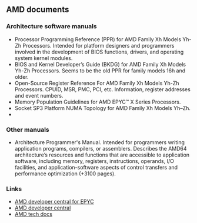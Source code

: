 ## AMD documents

### Architecture software manuals

- Processor Programming Reference (PPR) for AMD Family Xh Models Yh-Zh Processors. Intended for platform designers and programmers involved in the development of BIOS functions, drivers, and operating system kernel modules.
- BIOS and Kernel Developer’s Guide (BKDG) for AMD Family Xh Models Yh-Zh Processors. Seems to be the old PPR for family models 16h and older.
- Open-Source Register Reference For AMD Family Xh Models Yh-Zh Processors. CPUID, MSR, PMC, PCI, etc. Information, register addresses and event numbers.
- Memory Population Guidelines for AMD EPYC™ X Series Processors.
- Socket SP3 Platform NUMA Topology for AMD Family Xh Models Yh–Zh.
- 
### Other manuals

- Architecture Programmer's Manual. Intended for programmers writing application programs, compilers, or assemblers. Describes the AMD64 architecture’s resources and functions that are accessible to application software, including memory, registers, instructions, operands, I/O facilities, and application-software aspects of control transfers and performance optimization (+3100 pages). 

### Links

- [AMD developer central for EPYC](https://developer.amd.com/resources/epyc-resources/epyc-specifications/)
- [AMD developer central](https://developer.amd.com/resources/developer-guides-manuals/)
- [AMD tech docs](https://www.amd.com/es/support/tech-docs)
